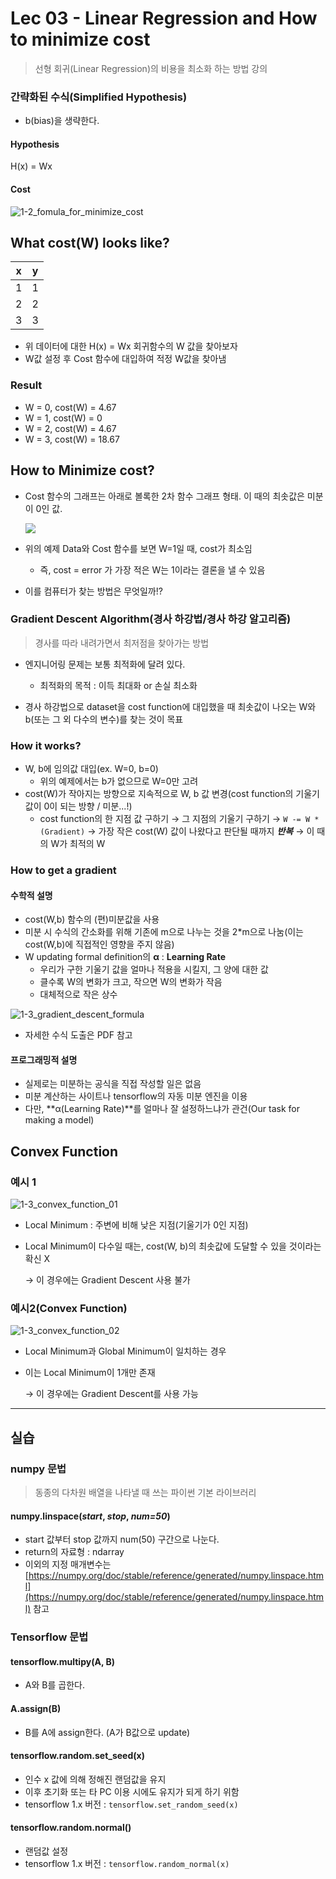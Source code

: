 # Lec 03 - Linear Regression and How to minimize cost

> 선형 회귀(Linear Regression)의 비용을 최소화 하는 방법 강의

### 간략화된 수식(Simplified Hypothesis)

- b(bias)을 생략한다.

#### Hypothesis

H(x) = Wx

#### Cost

![1-2_fomula_for_minimize_cost](../MDImage/1-2_fomula_for_minimize_cost.PNG)



## What cost(W) looks like?

| x    | y    |
| ---- | ---- |
| 1    | 1    |
| 2    | 2    |
| 3    | 3    |

- 위 데이터에 대한 H(x) = Wx 회귀함수의 W 값을 찾아보자
- W값 설정 후 Cost 함수에 대입하여 적정 W값을 찾아냄

### Result

- W = 0, cost(W) = 4.67
- W = 1, cost(W) = 0
- W = 2, cost(W) = 4.67
- W = 3, cost(W) = 18.67



## How to Minimize cost?

- Cost 함수의 그래프는 아래로 볼록한 2차 함수 그래프 형태. 이 때의 최솟값은 미분이 0인 값.

  ![](../MDImage/1-3_cost_function_graph.PNG)

- 위의 예제 Data와 Cost 함수를 보면 W=1일 때, cost가 최소임
  
  - 즉, cost = error 가 가장 적은 W는 1이라는 결론을 낼 수 있음
- 이를 컴퓨터가 찾는 방법은 무엇일까!?



### Gradient Descent Algorithm(경사 하강법/경사 하강 알고리즘)

> 경사를 따라 내려가면서 최저점을 찾아가는 방법

- 엔지니어링 문제는 보통 최적화에 달려 있다. 
  - 최적화의 목적 : 이득 최대화 or 손실 최소화

- 경사 하강법으로 dataset을 cost function에 대입했을 때 최솟값이 나오는 W와 b(또는 그 외 다수의 변수)를 찾는 것이 목표 



### How it works?

- W, b에 임의값 대입(ex. W=0, b=0)
  - 위의 예제에서는 b가 없으므로 W=0만 고려
- cost(W)가 작아지는 방향으로 지속적으로 W, b 값 변경(cost function의 기울기 값이 0이 되는 방향 / 미분...!)
  - cost function의 한 지점 값 구하기 → 그 지점의 기울기 구하기 → `W -= W * (Gradient)` → 가장 작은 cost(W) 값이 나왔다고 판단될 때까지 ***반복*** → 이 때의 W가 최적의 W

### How to get a gradient

#### 수학적 설명

- cost(W,b) 함수의 (편)미분값을 사용
- 미분 시 수식의 간소화를 위해 기존에 m으로 나누는 것을 2*m으로 나눔(이는 cost(W,b)에 직접적인 영향을 주지 않음)
- W updating formal definition의 **α** : **Learning Rate**
  - 우리가 구한 기울기 값을 얼마나 적용을 시킬지, 그 양에 대한 값
  - 클수록 W의 변화가 크고, 작으면 W의 변화가 작음
  - 대체적으로 작은 상수

![1-3_gradient_descent_formula](../MDImage/1-3_gradient_descent_formula.PNG)

- 자세한 수식 도출은 PDF 참고

#### 프로그래밍적 설명

- 실제로는 미분하는 공식을 직접 작성할 일은 없음
- 미분 계산하는 사이트나 tensorflow의 자동 미분 엔진을 이용
- 다만, **α(Learning Rate)**를 얼마나 잘 설정하느냐가 관건(Our task for making a model)



## Convex Function

### 예시 1

![1-3_convex_function_01](../MDImage/1-3_convex_function_01.PNG)

- Local Minimum : 주변에 비해 낮은 지점(기울기가 0인 지점)

- Local Minimum이 다수일 때는, cost(W, b)의 최솟값에 도달할 수 있을 것이라는 확신 X

  → 이 경우에는 Gradient Descent 사용 불가

### 예시2(Convex Function)

![1-3_convex_function_02](../MDImage/1-3_convex_function_02.PNG)

- Local Minimum과 Global Minimum이 일치하는 경우

- 이는 Local Minimum이 1개만 존재

  → 이 경우에는 Gradient Descent를 사용 가능

---

## 실습

### numpy 문법

>  동종의 다차원 배열을 나타낼 때 쓰는 파이썬 기본 라이브러리

#### numpy.linspace(*start*, *stop*, *num=50*)

- start 값부터 stop 값까지 num(50) 구간으로 나눈다.
- return의 자료형 : ndarray
- 이외의 지정 매개변수는 [https://numpy.org/doc/stable/reference/generated/numpy.linspace.html](https://numpy.org/doc/stable/reference/generated/numpy.linspace.html) 참고



### Tensorflow 문법

#### tensorflow.multipy(A, B)

- A와 B를 곱한다.

#### A.assign(B)

- B를 A에 assign한다. (A가 B값으로 update)

#### tensorflow.random.set_seed(x)

- 인수 x 값에 의해 정해진 랜덤값을 유지
- 이후 초기화 또는 타 PC 이용 시에도 유지가 되게 하기 위함
- tensorflow 1.x 버전 : `tensorflow.set_random_seed(x)`

#### tensorflow.random.normal()

- 랜덤값 설정
- tensorflow 1.x 버전 : `tensorflow.random_normal(x)`